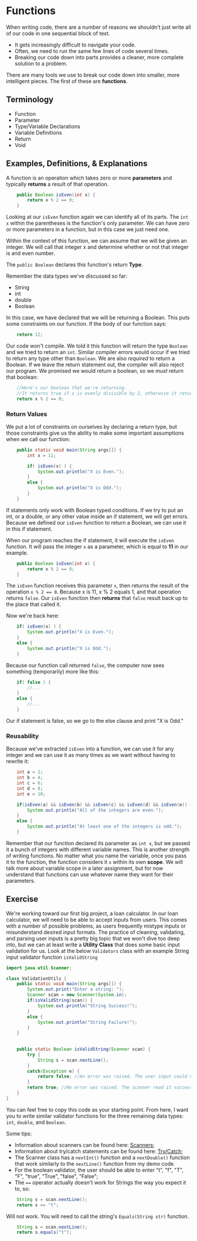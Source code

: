 # Functions
When writing code, there are a number of reasons we shouldn't just write all of our code in one sequential block of text.

* It gets increasingly difficult to navigate your code.
* Often, we need to run the same few lines of code several times.
* Breaking our code down into parts provides a cleaner, more complete solution to a problem.

There are many tools we use to break our code down into smaller, more intelligent pieces. The first of these are **functions**.

## Terminology
* Function
* Parameter
* Type/Variable Declarations
* Variable Definitions
* Return
* Void

## Examples, Definitions, & Explanations
A function is an operation which takes zero or more **parameters** and typically **returns** a result of that operation.

```java
    public Boolean isEven(int x) {
        return x % 2 == 0;
    }
```

Looking at our ```isEven``` function again we can identify all of its parts. The ```int x``` within the parentheses is the function's only parameter. We can have zero or more parameters in a function, but in this case we just need one.

Within the context of this function, we can assume that we will be given an integer. We will call that integer x and determine whether or not that integer is and even number.

The ```public Boolean``` declares this function's return **Type**.

Remember the data types we've discussed so far:
* String
* int
* double
* Boolean

In this case, we have declared that we will be returning a Boolean. This puts some constraints on our function. If the body of our function says:

```java
    return 12;
```

Our code won't compile. We told it this function will return the type ```Boolean``` and we tried to return an ```int```. Similar compiler errors would occur if we tried to return any type other than ```Boolean```. We are also _required_ to return a Boolean. If we leave the return statement out, the compiler will also reject our program. We promised we would return a boolean, so we _must_ return that boolean:

```java
    //Here's our boolean that we're returning.
    //It returns true if x is evenly divisible by 2, otherwise it returns false
    return x % 2 == 0;
```

### Return Values
We put a lot of constraints on ourselves by declaring a return type, but those constraints give us the ability to make some important assumptions when we call our function:

```java
    public static void main(String args[]) {
        int x = 11;

        if( isEven(x) ) {
            System.out.println("X is Even.");
        }
        else {
            System.out.println("X is Odd.");
        }
    }
```

If statements only work with Boolean typed conditions. If we try to put an int, or a double, or any other value inside an if statement, we will get errors. Because we defined our ```isEven``` function to return a Boolean, we can use it in this if statement.

When our program reaches the if statement, it will execute the ```isEven``` function. It will pass the integer ```x``` as a parameter, which is equal to **11** in our example.

```java
    public Boolean isEven(int x) {
        return x % 2 == 0;
    }
```

The ```isEven``` function receives this parameter ```x```, then returns the result of the operation ```x % 2 == 0```. Because x is 11, x % 2 equals 1, and that operation returns ```false```. Our ```isEven``` function then **returns** that ```false``` result back up to the place that called it.

Now we're back here:

```java
    if( isEven(x) ) {
        System.out.println("X is Even.");
    }
    else {
        System.out.println("X is Odd.");
    }
```

Because our function call returned ```false```, the computer now sees something (temporarily) more like this:

```java
    if( false ) {
        //...
    }
    else {
        //...
    }
```

Our if statement is false, so we go to the else clause and print "X is Odd."

### Reusability
Because we've extracted ```isEven``` into a function, we can use it for any integer and we can use it as many times as we want without having to rewrite it:

``` java
    int a = 2;
    int b = 4;
    int c = 6;
    int d = 8;
    int e = 10;

    if(isEven(a) && isEven(b) && isEven(c) && isEven(d) && isEven(e)) {
        System.out.println("All of the integers are even.");
    }
    else {
        System.out.println("At least one of the integers is odd.");        
    }
```

Remember that our function declared its parameter as ```int x```, but we passed it a bunch of integers with different variable names. This is another strength of writing functions. No matter what you name the variable, once you pass it to the function, the function considers it ```x``` within its own **scope**. We will talk more about variable scope in a later assignment, but for now understand that functions can use whatever name they want for their parameters.

## Exercise
We're working toward our first big project, a loan calculator. In our loan calculator, we will need to be able to accept inputs from users. This comes with a number of possible problems, as users frequently mistype inputs or misunderstand desired input formats. The practice of cleaning, validating, and parsing user inputs is a pretty big topic that we won't dive too deep into, but we can at least write a **Utility Class** that does some basic input validation for us. Look at the below ```Validators``` class with an example String input validator function ```isValidString```

```java
import java.util.Scanner;

class ValidationUtils {
    public static void main(String args[]) {
        System.out.print("Enter a string: ");
        Scanner scan = new Scanner(System.in);
        if(isValidString(scan)) {
            System.out.println("String Success!");
        }
        else {
            System.out.println("String Failure!");
        }
    }

    
    public static Boolean isValidString(Scanner scan) {
        try {
            String s = scan.nextLine();
        }
        catch(Exception e) {
            return false; //An error was raised. The user input could not be read as a String.
        }
        return true; //No error was raised. The scanner read it successfully as a String.
    }
}
```

You can feel free to copy this code as your starting point. From here, I want you to write similar validator functions for the three remaining data types: ```int```, ```double```, and ```Boolean```.

Some tips:

* Information about scanners can be found here: [Scanners](./Scanner.md);
* Information about try/catch statements can be found here: [Try/Catch](./TryCatch.md);
* The Scanner class has a ```nextInt()``` function and a ```nextDouble()``` function that work similarly to the ```nextLine()``` function from my demo code.
* For the boolean validator, the user should be able to enter "t", "f", "T", "F", "true", "True", "false", "False";
* The ```==``` operator actually doesn't work for Strings the way you expect it to, so:
    
```java
    String s = scan.nextLine();
    return s == "t";
```
    
Will not work. You will need to call the string's ```Equals(String str)``` function.
    
```java
    String s = scan.nextLine();
    return s.equals("t");
```